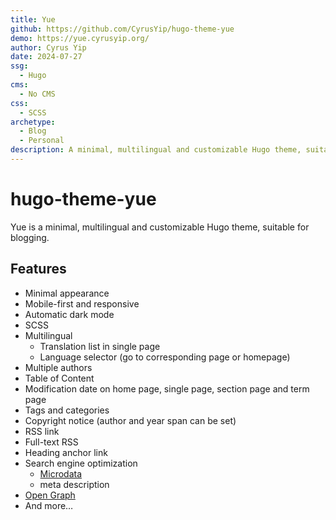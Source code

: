 ```yaml
---
title: Yue
github: https://github.com/CyrusYip/hugo-theme-yue
demo: https://yue.cyrusyip.org/
author: Cyrus Yip
date: 2024-07-27
ssg:
  - Hugo
cms:
  - No CMS
css:
  - SCSS 
archetype:
  - Blog
  - Personal
description: A minimal, multilingual and customizable Hugo theme, suitable for blogging
---
```


# hugo-theme-yue

Yue is a minimal, multilingual and customizable Hugo theme, suitable for blogging.

## Features

- Minimal appearance
- Mobile-first and responsive
- Automatic dark mode
- SCSS
- Multilingual
    - Translation list in single page
    - Language selector (go to corresponding page or homepage)
- Multiple authors
- Table of Content
- Modification date on home page, single page, section page and term page
- Tags and categories
- Copyright notice (author and year span can be set)
- RSS link
- Full-text RSS
- Heading anchor link
- Search engine optimization
    - [Microdata](https://developer.mozilla.org/en-US/docs/Web/HTML/Microdata)
    - meta description
- [Open Graph](https://ogp.me/)
- And more…
